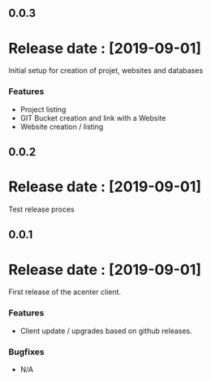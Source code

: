 ## 0.0.3

# Release date : [2019-09-01]

Initial setup for creation of projet, websites and databases

### Features

- Project listing
- GIT Bucket creation and link with a Website
- Website creation / listing

## 0.0.2

# Release date : [2019-09-01]

Test release proces

## 0.0.1

# Release date : [2019-09-01]

First release of the acenter client.

### Features

- Client update / upgrades based on github releases.

### Bugfixes

- N/A
